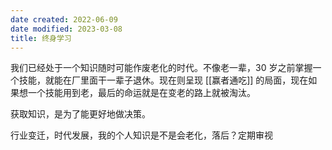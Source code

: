 ```yaml
---
date created: 2022-06-09
date modified: 2023-03-08
title: 终身学习
---
```


我们已经处于一个知识随时可能作废老化的时代。不像老一辈，30 岁之前掌握一个技能，就能在厂里面干一辈子退休。现在则呈现 [[赢者通吃]] 的局面，现在如果想一个技能用到老，最后的命运就是在变老的路上就被淘汰。

获取知识，是为了能更好地做决策。

行业变迁，时代发展，我的个人知识是不是会老化，落后？定期审视
